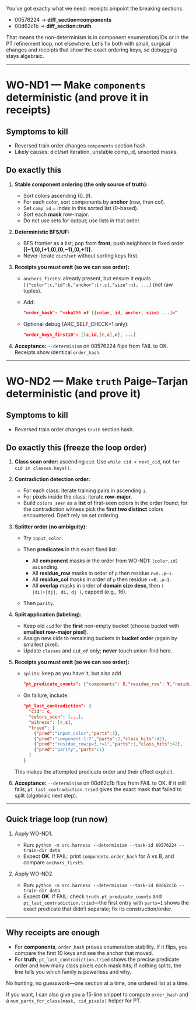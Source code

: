 You’ve got exactly what we need: receipts pinpoint the breaking sections.

* 00576224 → **diff_section=components**
* 00d62c1b → **diff_section=truth**

That means the non-determinism is in component enumeration/IDs or in the PT refinement loop, not elsewhere. Let’s fix both with small, surgical changes and receipts that show the exact ordering keys, so debugging stays algebraic.

---

# WO-ND1 — Make `components` deterministic (and prove it in receipts)

## Symptoms to kill

* Reversed train order changes `components` section hash.
* Likely causes: dict/set iteration, unstable comp_id, unsorted masks.

## Do exactly this

1. **Stable component ordering (the only source of truth):**

   * Sort colors ascending (0..9).
   * For each color, sort components by **anchor** (row, then col).
   * Set `comp_id` = index in this sorted list (0-based).
   * Sort each **mask** row-major.
   * Do not use sets for output; use lists in that order.

2. **Deterministic BFS/UF:**

   * BFS frontier as a list; pop from **front**; push neighbors in fixed order **[(−1,0),(+1,0),(0,−1),(0,+1)]**.
   * Never iterate `dict`/`set` without sorting keys first.

3. **Receipts you must emit (so we can see order):**

   * `anchors_first5`: already present, but ensure it equals
     `[{"color":c,"id":k,"anchor":[r,c],"size":n}, ...]` (not raw tuples).
   * Add:

     ```json
     "order_hash": "<sha256 of [(color, id, anchor, size) ...]>"
     ```
   * Optional debug (ARC_SELF_CHECK=1 only):

     ```json
     "order_keys_first10": [[c,id,[r,c],n], ...]
     ```

4. **Acceptance:**
   `--determinism` on 00576224 flips from FAIL to OK. Receipts show identical `order_hash`.

---

# WO-ND2 — Make `truth` Paige–Tarjan deterministic (and prove it)

## Symptoms to kill

* Reversed train order changes `truth` section hash.

## Do exactly this (freeze the loop order)

1. **Class scan order:** ascending `cid`. Use `while cid < next_cid`, not `for cid in classes.keys()`.

2. **Contradiction detection order:**

   * For each class: iterate training pairs in ascending `i`.
   * For pixels inside the class: iterate **row-major**.
   * Build `colors_seen` as a **list** of first-seen colors in the order found; for the contradiction witness pick the **first two distinct** colors encountered. Don’t rely on set ordering.

3. **Splitter order (no ambiguity):**

   * Try `input_color`.
   * Then **predicates** in this exact fixed list:

     * All **component** masks in the order from WO-ND1: `(color,id)` ascending.
     * All **residue_row** masks in order of `p` then residue `r=0..p−1`.
     * All **residue_col** masks in order of `p` then residue `r=0..p−1`.
     * All **overlap** masks in order of **domain size desc**, then `( |di|+|dj|, di, dj )`, capped (e.g., 16).
   * Then `parity`.

4. **Split application (labeling):**

   * Keep old `cid` for the **first** non-empty bucket (choose bucket with **smallest row-major pixel**).
   * Assign new cids to remaining buckets in **bucket order** (again by smallest pixel).
   * Update `classes` and `cid_of` only; **never** touch union-find here.

5. **Receipts you must emit (so we can see order):**

   * `splits`: keep as you have it, but also add

     ```json
     "pt_predicate_counts": {"components": X,"residue_row": Y,"residue_col": Z,"overlap": K}
     ```
   * On failure, include:

     ```json
     "pt_last_contradiction": {
       "cid": c,
       "colors_seen": [...],
       "witness": [r,c],
       "tried": [
         {"pred":"input_color","parts":1},
         {"pred":"component:1:7","parts":2,"class_hits":42},
         {"pred":"residue_row:p=3,r=1","parts":1,"class_hits":42},
         {"pred":"parity","parts":1}
       ]
     }
     ```

   This makes the attempted predicate order and their effect explicit.

6. **Acceptance:**
   `--determinism` on 00d62c1b flips from FAIL to OK. If it still fails, `pt_last_contradiction.tried` gives the exact mask that failed to split (algebraic next step).

---

## Quick triage loop (run now)

1. Apply WO-ND1.

   * Run: `python -m src.harness --determinism --task-id 00576224 --train-dir data`
   * Expect **OK**. If FAIL: print `components.order_hash` for A vs B, and compare `anchors_first5`.

2. Apply WO-ND2.

   * Run: `python -m src.harness --determinism --task-id 00d62c1b --train-dir data`
   * Expect **OK**. If FAIL: check `truth.pt_predicate_counts` and `pt_last_contradiction.tried`—the first entry with `parts=1` shows the exact predicate that didn’t separate; fix its construction/order.

---

## Why receipts are enough

* For **components**, `order_hash` proves enumeration stability. If it flips, you compare the first 10 keys and see the anchor that moved.
* For **truth**, `pt_last_contradiction.tried` shows the precise predicate order and how many class pixels each mask hits; if nothing splits, the line tells you which family is powerless and why.

No hunting, no guesswork—one section at a time, one ordered list at a time.

If you want, I can also give you a 15-line snippet to compute `order_hash` and a `num_parts_for_class(mask, cid_pixels)` helper for PT.
